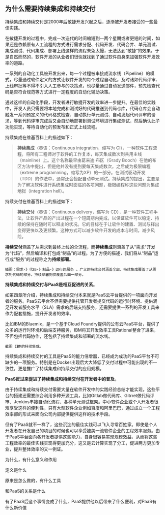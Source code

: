## 为什么需要持续集成和持续交付

持续集成和持续交付是2000年后敏捷开发兴起之后，逐渐被开发者接受的一些最佳实践。

在敏捷开发的过程中，完成一次迭代的时间缩短到一两个星期或者更短的时间，如果还是依赖原有人工流程的方式进行需求分配、代码开发、代码合并、单元测试、集成测试、代码集成、部署上线这样的流程未免太慢，无法达到“敏捷”的效果。于是自然而然的，软件开发的从业者们很快就找到了通过软件自身来加强软件开发效率的道路。

一系列的自动化工具被开发出来，每一个过程被串接成流水线（Pipeline）的模式，尽量通过软件定义的方式让软件开发的每个过程自动化，及时诸如代码评审、上线审批等不得不引入人工参与的决策点，也尽量通过自动发送邮件，预先检查代码是否符合规范等方式进行一定程度的自动化辅助决策。

通过这样的自动化手段，开发者进行敏捷开发的效率进一步提升。在最佳的实践中，开发人员只需要将本地完成和测试好的代码推送到代码仓库，代码仓库会自动触发一系列预定义的代码格式检查、自动执行单元测试、自动发起代码评审的请求，等到代码评审完成后又会自动地部署到测试环境进行集成测试，然后确认此子功能实现，等待自动化的预发布和正式上线流程。

持续集成在维基百科上的描述如下：

> **持续集成**（英语：Continuous integration，缩写为 CI），一种软件工程流程，将所有工程师对于软件的工作复本，每天集成数次到共用主线（mainline）上。这个名称最早由葛来迪·布区（Grady Booch）在他的布区方法中提出，但是他并没有提到要每天集成数次。之后成为极限编程（extreme programming，缩写为XP）的一部分。在测试驱动开发（TDD）的作法中，通常还会搭配自动单元测试。持续集成的提出，主要是为了解决软件进行系统集成时面临的各项问题，极限编程称这些问题为集成地狱（integration hell）。

持续交付在维基百科上的描述如下：

> **持续交付**（英语：Continuous delivery，缩写为 CD），是一种软件工程手法，让软件产品的产出过程在一个短周期内完成，以保证软件可以稳定、持续的保持在随时可以释出的状况。它的目标在于让软件的建置、测试与释出变得更快以及更频繁。这种方式可以减少软件开发的成本与时间，减少风险。

**持续交付**涵盖了从需求到最终上线的全流程，而**持续集成**则涵盖了从"需求"开发为“代码”，然后编译和打包成“制品”的过程。为了方便的描述，我们将从“制品”运行成“服务”的过程称之为**持续部署**。

```
插图：需求-》代码-》制品-》运行的服务 。广义的持续交付涵盖全部，持续集成覆盖了从需求到代码的部分。持续部署则仅覆盖后面一部分。
```

**持续集成和持续交付与PaaS是相互促进的关系**。

如第四章所介绍，持续集成和持续交付本来就是PaaS云平台提供的一项面向开发者的服务。PaaS云平台不但需要提供托管开发者提交代码的运行时环境、提供满足开发者服务水平（SLA）需求的后端支持服务，还需要提供一系列的开发工具来作为配套措施，提升开发者的效率。

比如IBM的Bluemix，是一个基于Cloud Foundry提供的公有云PaaS平台，提供了众多的运行时环境和后端支持服务，IBM将其开发效率工具Rational整合了进来，不但包括代码协作，还包括了持续集成和部署的流水线。

```
截图 IBM的持续集成。
```

持续集成和持续交付的工具是PaaS的能力倍增器，已经成为成功的PaaS平台不可缺少的一项服务。特别是在Docker出现后大大降低了交付过程中可能出现的不一致性，更是推广了持续集成和持续交付的应用规模。

**PaaS反过来促进了持续集成和持续交付在开发者中的普及**。

由于持续集成和持续交付需要大量在软件开发中的实践经验总结才能实现，这些平台的搭建还需要综合利用多种开源工具，比如Gitlab做代码库、Gitrret做代码评审、Jenkins串接自动化流程、各种单元测试框架。中小软件企业或个人开发者很难享受这样的便利性，只有大型软件企业例如百度和阿里巴巴，通过成立一个工程效率部的形式来面向公司内部提供提供这样的技术手段。

但有了PaaS就不一样了，这些沉淀的最佳实践可以飞入寻常百姓家。即使是个人开发者在开发自己的项目的时候也可以享受媲美一流软件企业的工程效率服务。由于PaaS平台面向各开发者提供这些能力，自身很容易实现规模效益，从而将这些工程效率的最佳实践实现得更加充分，这又是云计算实现了分工，促进两方更加专业，提升整体效率的又一例证。

为什么，有什么意义和作用

定义是什么

原来是怎么做的，有什么工具

和PaaS的关系是什么

有了PaaS后这个事情变成了什么，PaaS提供他以后带来了什么便利，对PaaS有什么新价值

